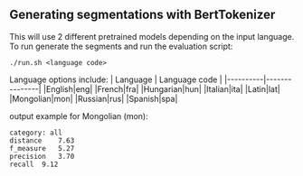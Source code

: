## Generating segmentations with BertTokenizer
This will use 2 different pretrained models depending on the input language. To run generate the segments and run the evaluation script:
```
./run.sh <language code>
```

Language options include:
| Language | Language code |
|----------|---------------|
|English|eng|
|French|fra|
|Hungarian|hun|
|Italian|ita|
|Latin|lat|
|Mongolian|mon|
|Russian|rus|
|Spanish|spa|

output example for Mongolian (mon):
```
category: all
distance	7.63
f_measure	5.27
precision	3.70
recall	9.12
```
